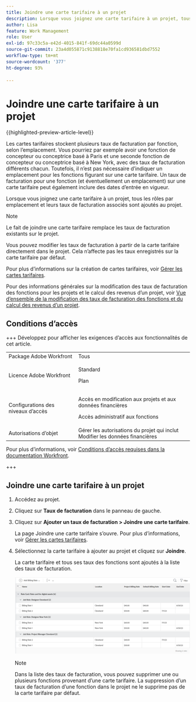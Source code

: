 ```yaml
---
title: Joindre une carte tarifaire à un projet
description: Lorsque vous joignez une carte tarifaire à un projet, tous les rôles par emplacement et leurs taux de facturation associés sont ajoutés au projet.
author: Lisa
feature: Work Management
role: User
exl-id: 97c33c5a-e42d-4015-841f-69dc44a0599d
source-git-commit: 23a4d055871c9138818e70fa1cd936581dbd7552
workflow-type: tm+mt
source-wordcount: '377'
ht-degree: 93%

---
```


# Joindre une carte tarifaire à un projet

{{highlighted-preview-article-level}}

Les cartes tarifaires stockent plusieurs taux de facturation par fonction, selon l’emplacement. Vous pourriez par exemple avoir une fonction de concepteur ou conceptrice basé à Paris et une seconde fonction de concepteur ou conceptrice basé à New York, avec des taux de facturation différents chacun. Toutefois, il n’est pas nécessaire d’indiquer un emplacement pour les fonctions figurant sur une carte tarifaire. Un taux de facturation pour une fonction (et éventuellement un emplacement) sur une carte tarifaire peut également inclure des dates d’entrée en vigueur.

Lorsque vous joignez une carte tarifaire à un projet, tous les rôles par emplacement et leurs taux de facturation associés sont ajoutés au projet.

>[!NOTE]
>
>Le fait de joindre une carte tarifaire remplace les taux de facturation existants sur le projet.

Vous pouvez modifier les taux de facturation à partir de la carte tarifaire directement dans le projet. Cela n’affecte pas les taux enregistrés sur la carte tarifaire par défaut.

Pour plus d’informations sur la création de cartes tarifaires, voir [Gérer les cartes tarifaires](/help/quicksilver/administration-and-setup/set-up-workfront/configure-system-defaults/manage-rate-cards.md).

Pour des informations générales sur la modification des taux de facturation des fonctions pour les projets et le calcul des revenus d’un projet, voir [Vue d’ensemble de la modification des taux de facturation des fonctions et du calcul des revenus d’un projet](/help/quicksilver/manage-work/projects/project-finances/override-role-billing-rates-and-calculate-project-revenue.md).

## Conditions d’accès

+++ Développez pour afficher les exigences d’accès aux fonctionnalités de cet article.

<table style="table-layout:auto"> 
 <col> 
 <col> 
 <tbody> 
  <tr> 
   <td>Package Adobe Workfront</td> 
   <td>Tous</td> 
  </tr> 
  <tr> 
   <td>Licence Adobe Workfront</td> 
   <td>
   <p>Standard</p>
   <p>Plan</p></td> 
  </tr> 
  <tr> 
   <td>Configurations des niveaux d’accès</td> 
   <td> <p>Accès en modification aux projets et aux données financières</p> <p>Accès administratif aux fonctions</p></td> 
  </tr> 
  <tr> 
   <td>Autorisations d’objet</td> 
   <td>Gérer les autorisations du projet qui inclut Modifier les données financières </td> 
  </tr> 
 </tbody> 
</table>

Pour plus d’informations, voir [Conditions d’accès requises dans la documentation Workfront](/help/quicksilver/administration-and-setup/add-users/access-levels-and-object-permissions/access-level-requirements-in-documentation.md).

+++

## Joindre une carte tarifaire à un projet

1. Accédez au projet.
1. Cliquez sur **Taux de facturation** dans le panneau de gauche.
1. Cliquez sur **Ajouter un taux de facturation > Joindre une carte tarifaire**.

   La page Joindre une carte tarifaire s’ouvre. Pour plus d’informations, voir [Gérer les cartes tarifaires](/help/quicksilver/administration-and-setup/set-up-workfront/configure-system-defaults/manage-rate-cards.md).

1. Sélectionnez la carte tarifaire à ajouter au projet et cliquez sur **Joindre**.

   La carte tarifaire et tous ses taux des fonctions sont ajoutés à la liste des taux de facturation.

   ![Carte tarifaire ajoutée au projet](assets/billing-rates-added-from-rate-card.png)

   >[!NOTE]
   >
   >Dans la liste des taux de facturation, vous pouvez supprimer une ou plusieurs fonctions provenant d’une carte tarifaire. La suppression d’un taux de facturation d’une fonction dans le projet ne le supprime pas de la carte tarifaire par défaut.
